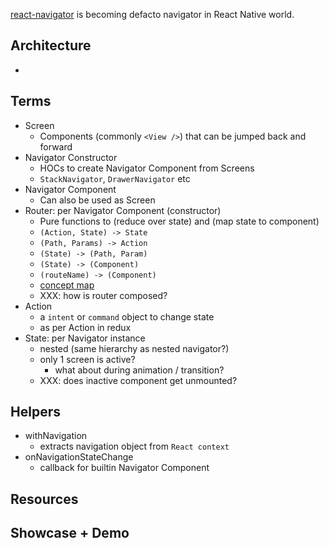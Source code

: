 [react-navigator]() is becoming defacto navigator in React Native world.

## Architecture

-

## Terms

- Screen
    - Components (commonly `<View />`) that can be jumped back and forward
- Navigator Constructor
    - HOCs to create Navigator Component from Screens
    - `StackNavigator`, `DrawerNavigator` etc
- Navigator Component
    - Can also be used as Screen
- Router: per Navigator Component (constructor)
    - Pure functions to (reduce over state) and (map state to component)
    - `(Action, State) -> State`
    - `(Path, Params) -> Action`
    - `(State) -> (Path, Param)`
    - `(State) -> (Component)`
    - `(routeName) -> (Component)`
    - [concept map](https://reactnavigation.org/docs/custom-routers.html)
    - XXX: how is router composed?
- Action
    - a `intent` or `command` object to change state
    - as per Action in redux
- State: per Navigator instance
    - nested (same hierarchy as nested navigator?)
    - only 1 screen is active?
        - what about during animation / transition?
    - XXX: does inactive component get unmounted?

## Helpers

- withNavigation
    - extracts navigation object from `React context`
- onNavigationStateChange
    - callback for builtin Navigator Component

## Resources

## Showcase + Demo
